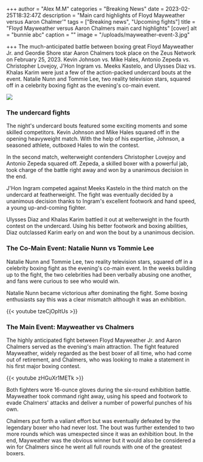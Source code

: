 +++
author = "Alex M.M"
categories = "Breaking News"
date = 2023-02-25T18:32:47Z
description = "Main card highlights of Floyd Mayweather versus Aaron Chalmer'"
tags = ["Breaking news", "Upcoming fights"]
title = "Floyd Mayweather versus Aaron Chalmers main card highlights"
[cover]
alt = "bunnie abc"
caption = ""
image = "/uploads/mayweather-event-3.jpg"

+++
The much-anticipated battle between boxing great Floyd Mayweather Jr. and Geordie Shore star Aaron Chalmers took place on the Zeus Network on February 25, 2023. Kevin Johnson vs. Mike Hales, Antonio Zepeda vs. Christopher Lovejoy, J'Hon Ingram vs. Meeks Kastelo, and Ulysses Diaz vs. Khalas Karim were just a few of the action-packed undercard bouts at the event. Natalie Nunn and Tommie Lee, two reality television stars, squared off in a celebrity boxing fight as the evening's co-main event.

![](/uploads/mayweather-event-1.jpg)

### The undercard fights

The night's undercard bouts featured some exciting moments and some skilled competitors. Kevin Johnson and Mike Hales squared off in the opening heavyweight match. With the help of his expertise, Johnson, a seasoned athlete, outboxed Hales to win the contest.

In the second match, welterweight contenders Christopher Lovejoy and Antonio Zepeda squared off. Zepeda, a skilled boxer with a powerful jab, took charge of the battle right away and won by a unanimous decision in the end.

J'Hon Ingram competed against Meeks Kastelo in the third match on the undercard at featherweight. The fight was eventually decided by a unanimous decision thanks to Ingram's excellent footwork and hand speed, a young up-and-coming fighter.

Ulysses Diaz and Khalas Karim battled it out at welterweight in the fourth contest on the undercard. Using his better footwork and boxing abilities, Diaz outclassed Karim early on and won the bout by a unanimous decision.

### The Co-Main Event: Natalie Nunn vs Tommie Lee

Natalie Nunn and Tommie Lee, two reality television stars, squared off in a celebrity boxing fight as the evening's co-main event. In the weeks building up to the fight, the two celebrities had been verbally abusing one another, and fans were curious to see who would win.

Natalie Nunn became victorious after dominating the fight. Some boxing enthusiasts say this was a clear mismatch although it was an exhibition.

{{< youtube tzeCjOpItUs >}}   

### The Main Event: Mayweather vs Chalmers

The highly anticipated fight between Floyd Mayweather Jr. and Aaron Chalmers served as the evening's main attraction. The fight featured Mayweather, widely regarded as the best boxer of all time, who had come out of retirement, and Chalmers, who was looking to make a statement in his first major boxing contest.

{{< youtube zHGuXr1METk >}}

Both fighters wore 16-ounce gloves during the six-round exhibition battle. Mayweather took command right away, using his speed and footwork to evade Chalmers' attacks and deliver a number of powerful punches of his own.

Chalmers put forth a valiant effort but was eventually defeated by the legendary boxer who had never lost. The bout was further extended to two more rounds which was umexpected since it was an exhibition bout. In the end, Mayweather was the obvious winner but it would also be considered a win for Chalmers since he went all full rounds with one of the greatest boxers.